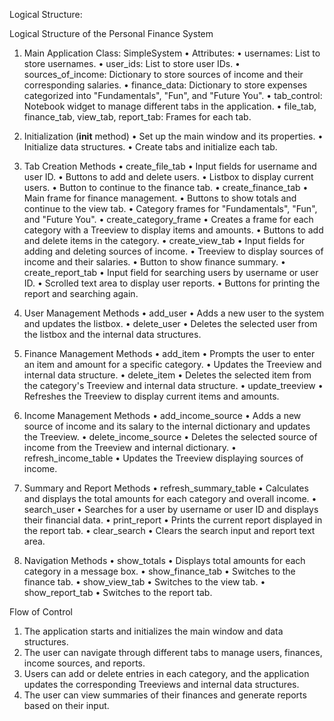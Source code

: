 Logical Structure:

Logical Structure of the Personal Finance System


1.	Main Application Class: SimpleSystem
•	Attributes:
•	usernames: List to store usernames.
•	user_ids: List to store user IDs.
•	sources_of_income: Dictionary to store sources of income and their corresponding salaries.
•	finance_data: Dictionary to store expenses categorized into "Fundamentals", "Fun", and "Future You".
•	tab_control: Notebook widget to manage different tabs in the application.
•	file_tab, finance_tab, view_tab, report_tab: Frames for each tab.

2.	Initialization (__init__ method)
•	Set up the main window and its properties.
•	Initialize data structures.
•	Create tabs and initialize each tab.

3.	Tab Creation Methods
•	create_file_tab
•	Input fields for username and user ID.
•	Buttons to add and delete users.
•	Listbox to display current users.
•	Button to continue to the finance tab.
•	create_finance_tab
•	Main frame for finance management.
•	Buttons to show totals and continue to the view tab.
•	Category frames for "Fundamentals", "Fun", and "Future You".
•	create_category_frame
•	Creates a frame for each category with a Treeview to display items and amounts.
•	Buttons to add and delete items in the category.
•	create_view_tab
•	Input fields for adding and deleting sources of income.
•	Treeview to display sources of income and their salaries.
•	Button to show finance summary.
•	create_report_tab
•	Input field for searching users by username or user ID.
•	Scrolled text area to display user reports.
•	Buttons for printing the report and searching again.

4.	User Management Methods
•	add_user
•	Adds a new user to the system and updates the listbox.
•	delete_user
•	Deletes the selected user from the listbox and the internal data structures.
5.	Finance Management Methods
•	add_item
•	Prompts the user to enter an item and amount for a specific category.
•	Updates the Treeview and internal data structure.
•	delete_item
•	Deletes the selected item from the category's Treeview and internal data structure.
•	update_treeview
•	Refreshes the Treeview to display current items and amounts.


6.	Income Management Methods
•	add_income_source
•	Adds a new source of income and its salary to the internal dictionary and updates the Treeview.
•	delete_income_source
•	Deletes the selected source of income from the Treeview and internal dictionary.
•	refresh_income_table
•	Updates the Treeview displaying sources of income.

7.	Summary and Report Methods
•	refresh_summary_table
•	Calculates and displays the total amounts for each category and overall income.
•	search_user
•	Searches for a user by username or user ID and displays their financial data.
•	print_report
•	Prints the current report displayed in the report tab.
•	clear_search
•	Clears the search input and report text area.


8.	Navigation Methods
•	show_totals
•	Displays total amounts for each category in a message box.
•	show_finance_tab
•	Switches to the finance tab.
•	show_view_tab
•	Switches to the view tab.
•	show_report_tab
•	Switches to the report tab.


Flow of Control
1.	The application starts and initializes the main window and data structures.
2.	The user can navigate through different tabs to manage users, finances, income sources, and reports.
3.	Users can add or delete entries in each category, and the application updates the corresponding Treeviews and internal data structures.
4.	The user can view summaries of their finances and generate reports based on their input.

